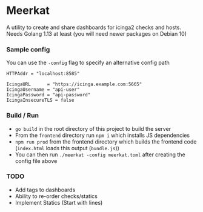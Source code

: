 # Meerkat

A utility to create and share dashboards for icinga2 checks and hosts. Needs Golang 1.13 at least (you will need newer packages on Debian 10)

### Sample config
You can use the `-config` flag to specify an alternative config path
```
HTTPAddr = "localhost:8585"

IcingaURL      = "https://icinga.example.com:5665"
IcingaUsername = "api-user"
IcingaPassword = "api-password"
IcingaInsecureTLS = false
```

### Build / Run
 - `go build` in the root directory of this project to build the server
 - From the `frontend` directory run `npm i` which installs JS dependencies
 - `npm run prod` from the frontend directory which builds the frontend code (`index.html` loads this output (`bundle.js`))
 - You can then run `./meerkat -config meerkat.toml` after creating the config file above

### TODO
 - Add tags to dashboards
 - Ability to re-order checks/statics
 - Implement Statics (Start with lines)
